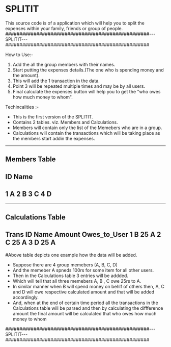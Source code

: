 # SPLITIT
This source code is of a application which will help you to split the expenses within your   family, friends or group of people.
###################################################---SPLITIT---###################################################



How to Use:-
1. Add the all the group members with their names.
2. Start putting the expenses details.(The one who is spending money and the amount).
3. This will add the 1 transaction in the data.
4. Point 3 will be repeated multiple times and may be by all users.
5. Final calculate the expenses button will help you to get the "who owes how much money to whom".


Techincalities :-

- This is the first version of the SPLITIT.
- Contains 2 tables. viz. Members and Calculations.
- Members will contain only the list of the Memebers who are in a group.
- Calculations will contain the transactions which will be taking place as the members start addin the expenses.

--------------
Members Table
--------------
ID		Name
--------------
1		A
2		B
3		C
4 		D	
-------------


-------------------------------------------
Calculations Table
-------------------------------------------
Trans ID	Name	Amount	Owes_to_User
1			B		25			A
2			C		25			A
3			D		25			A 	
-------------------------------------------

#Above table depicts one example how the data will be added.
- Suppose there are 4 group memebers (A, B, C, D)
- And the memeber A spneds 100rs for some item for all other users.
- Then in the Calculations table 3 entries will be addded.
- Which will tell that all three memebers A, B , C owe 25rs to A.
- In similar manner when B will spend money on behlf of others then, A, C and D will owe respective calculated amount
  and that will be added accordingly. 
- And, when at the end of certain time period all the transactions in the Calculations table will be parsed and then by calculating 
  the diffference amount the final amount will be calculated that who owes how much money to whom
  
###################################################---SPLITIT---###################################################






